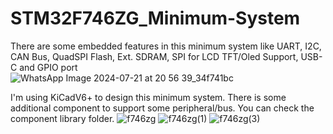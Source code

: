 # STM32F746ZG_Minimum-System
There are some embedded features in this minimum system like UART, I2C, CAN Bus, QuadSPI Flash, Ext. SDRAM, SPI for LCD TFT/Oled Support, USB-C and GPIO port                                              
![WhatsApp Image 2024-07-21 at 20 56 39_34f741bc](https://github.com/user-attachments/assets/0a2e059e-38c8-463a-8ff5-939dd4701ec4)

I'm using KiCadV6+ to design this minimum system. There is some additional component to support some peripheral/bus. You can check the component library folder.
![f746zg](https://github.com/user-attachments/assets/5ee2e605-9a2b-4464-9024-9662884c25d2)
![f746zg(1)](https://github.com/user-attachments/assets/2e81f9af-e7de-4b94-aa2a-511759fa5d59)
![f746zg(3)](https://github.com/user-attachments/assets/eb5d9b9b-c092-4f4c-b037-affc87236f8e)


